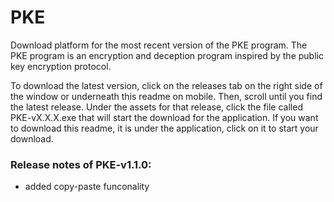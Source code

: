 # PKE
Download platform for the most recent version of the PKE program.
The PKE program is an encryption and deception program inspired by 
the public key encryption protocol.   
  
To download the latest version, click on the releases tab on the right 
side of the window or underneath this readme on mobile. Then, scroll until 
you find the latest release. Under the assets for that release, click the 
file called PKE-vX.X.X.exe that will start the download for the application. 
If you want to download this readme, it is under the application, click on it 
to start your download.

### Release notes of PKE-v1.1.0:
  - added copy-paste funconality
